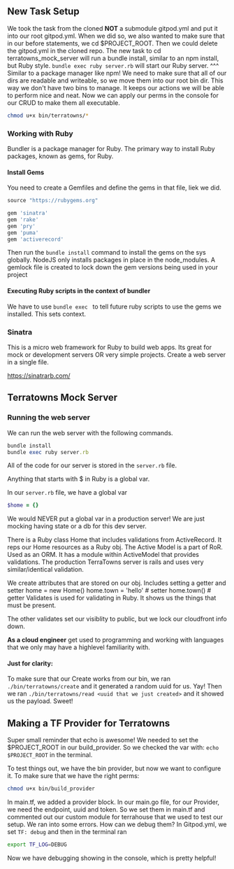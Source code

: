 ## New Task Setup
We took the task from the cloned **NOT** a submodule gitpod.yml and put it into our root gitpod.yml. 
When we did so, we also wanted to make sure that in our before statements, we cd $PROJECT_ROOT.
Then we could delete the gitpod.yml in the cloned repo.
The new task to cd terratowns_mock_server will run a bundle install, similar to an npm install, but Ruby style. 
`bundle exec ruby server.rb` will start our Ruby server. 
^^^ Similar to a package manager like npm! 
We need to make sure that all of our dirs are readable and writeable, so we move them into our root bin dir. This way we don't have two bins to manage. It keeps our actions we will be able to perform nice and neat. 
Now we can apply our perms in the console for our CRUD to make them all executable.
```sh
chmod u+x bin/terratowns/*
```
### Working with Ruby
Bundler is a package manager for Ruby. The primary way to install Ruby packages, known as gems, for Ruby. 

#### Install Gems
You need to create a Gemfiles and define the gems in that file, liek we did. 

```rb
source "https://rubygems.org"

gem 'sinatra'
gem 'rake'
gem 'pry'
gem 'puma'
gem 'activerecord'
```

Then run the `bundle install` command to install the gems on the sys globally. NodeJS only installs packages in place in the node_modules. A gemlock file is created to lock down the gem versions being used in your project 

#### Executing Ruby scripts in the context of bundler
We have to use `bundle exec ` to tell future ruby scripts to use the gems we installed. This sets context. 

### Sinatra
This is a micro web framework for Ruby to build web apps. Its great for mock or development servers OR very simple projects. Create a web server in a single file.

https://sinatrarb.com/

## Terratowns Mock Server 

### Running the web server 
We can run the web server with the following commands. 
```rb
bundle install
bundle exec ruby server.rb
```

All of the code for our server is stored in the `server.rb` file. 

Anything that starts with $ in Ruby is a global var. 

In our `server.rb` file, we have a global var 
```rb
$home = {}
```
We would NEVER put a global var in a production server! We are just mocking having state or a db for this dev server. 

There is a Ruby class Home that includes validations from ActiveRecord. It reps our Home resources as a Ruby obj. 
The Active Model is a part of RoR. Used as an ORM. It has a module within ActiveModel that provides validations. 
The production TerraTowns server is rails and uses very similar/identical validation. 

We create attributes that are stored on our obj. Includes setting a getter and setter
home = new Home()
home.town = 'hello' # setter
home.town() # getter 
Validates is used for validating in Ruby. It shows us the things that must be present. 

The other validates set our visiblity to public, but we lock our cloudfront info down. 



**As a cloud engineer** get used to programming and working with languages that we only may have a highlevel familiarity with. 

#### Just for clarity:
To make sure that our Create works from our bin, we ran 
`./bin/terratowns/create` and it generated a random uuid for us. Yay!
Then we ran `./bin/terratowns/read <uuid that we just created>` and it showed us the payload. Sweet! 

## Making a TF Provider for Terratowns

Super small reminder that echo is awesome! 
We needed to set the $PROJECT_ROOT in our build_provider. So we checked the var with: `echo $PROJECT_ROOT` in the terminal. 

To test things out, we have the bin provider, but now we want to configure it. 
To make sure that we have the right perms:
```sh
chmod u+x bin/build_provider
```
In main.tf, we added a provider block. In our main.go file, for our Provider, we need the endpoint, uuid and token. So we set them in main.tf and commented out our custom module for terrahouse that we used to test our setup. 
We ran into some errors. How can we debug them? In Gitpod.yml, we set `TF: debug` and then in the terminal ran 
```sh
export TF_LOG=DEBUG
```
Now we have debugging showing in the console, which is pretty helpful!
